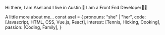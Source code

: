 Hi there, I am Asel and I live in Austin 👋
I am a Front End Developer👩‍💻

A little more about me...
const asel = {
  pronouns: "she" | "her",
  code: [Javascript, HTML, CSS, Vue.js, React],
  interest: [Tennis, Hicking, Cooking],
  passion: [Coding, Family],
}
